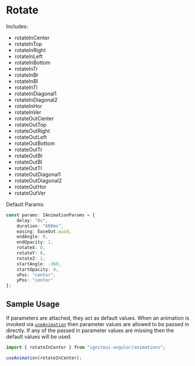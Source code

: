 # Rotate

Includes:

  - rotateInCenter
  - rotateInTop
  - rotateInRight
  - rotateInLeft
  - rotateInBottom
  - rotateInTr
  - rotateInBr
  - rotateInBl
  - rotateInTl
  - rotateInDiagonal1
  - rotateInDiagonal2
  - rotateInHor
  - rotateInVer
  - rotateOutCenter
  - rotateOutTop
  - rotateOutRight
  - rotateOutLeft
  - rotateOutBottom
  - rotateOutTr
  - rotateOutBr
  - rotateOutBl
  - rotateOutTl
  - rotateOutDiagonal1
  - rotateOutDiagonal2
  - rotateOutHor
  - rotateOutVer

Default Params:

``` typescript
const params: IAnimationParams = {
    delay: "0s",
    duration: "600ms",
    easing: EaseOut.quad,
    endAngle: 0,
    endOpacity: 1,
    rotateX: 0,
    rotateY: 0,
    rotateZ: 1,
    startAngle: -360,
    startOpacity: 0,
    xPos: "center",
    yPos: "center"
};
```

## Sample Usage
If parameters are attached, they act as default values.  When an animation is invoked via [`useAnimation`](https://angular.io/api/animations/useAnimation) then parameter values are allowed to be passed in directly. If any of the passed in parameter values are missing then the default values will be used.

``` typescript
import { rotateInCenter } from "igniteui-angular/animations";

useAnimation(rotateInCenter);
```

